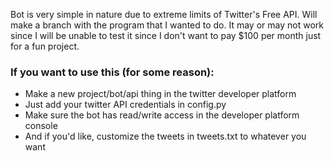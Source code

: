 Bot is very simple in nature due to extreme limits of Twitter's Free API.
Will make a branch with the program that I wanted to do. It may or may not work since I will be unable to test it since I don't want to pay $100 per month just for a fun project.
### If you want to use this (for some reason):
- Make a new project/bot/api thing in the twitter developer platform
- Just add your twitter API credentials in config.py
- Make sure the bot has read/write access in the developer platform console
- And if you'd like, customize the tweets in tweets.txt to whatever you want

